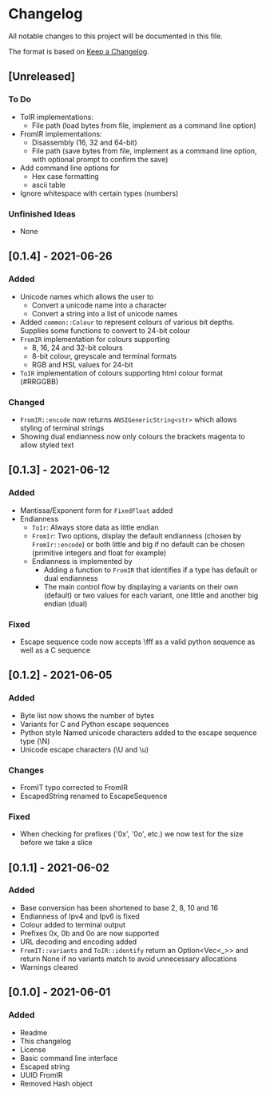 # Changelog
All notable changes to this project will be documented in this file.

The format is based on [Keep a Changelog](https://keepachangelog.com/en/1.0.0/).

## [Unreleased]
### To Do
- ToIR implementations:
  - File path (load bytes from file, implement as a command line option)  
- FromIR implementations:
  - Disassembly (16, 32 and 64-bit)
  - File path (save bytes from file, implement as a command line option, with optional prompt to confirm the save)
- Add command line options for
  - Hex case formatting
  - ascii table
- Ignore whitespace with certain types (numbers)

### Unfinished Ideas
- None

## [0.1.4] - 2021-06-26
### Added
- Unicode names which allows the user to 
  - Convert a unicode name into a character
  - Convert a string into a list of unicode names
- Added `common::Colour` to represent colours of various bit depths. Supplies some functions to convert to 24-bit colour  
- `FromIR` implementation for colours supporting
  - 8, 16, 24 and 32-bit colours
  - 8-bit colour, greyscale and terminal formats  
  - RGB and HSL values for 24-bit
- `ToIR` implementation of colours supporting html colour format (#RRGGBB)

### Changed
- `FromIR::encode` now returns `ANSIGenericString<str>` which allows styling of terminal strings
- Showing dual endianness now only colours the brackets magenta to allow styled text

## [0.1.3] - 2021-06-12
### Added
- Mantissa/Exponent form for `FixedFloat` added
- Endianness
  - `ToIr`: Always store data as little endian
  - `FromIr`: Two options, display the default endianness (chosen by `FromIr::encode`) or both little and big if no default can be chosen (primitive integers and float for example)
  - Endianness is implemented by
    - Adding a function to `FromIR` that identifies if a type has default or dual endianness
    - The main control flow by displaying a variants on their own (default) or two values for each variant, one little and another big endian (dual)

### Fixed
- Escape sequence code now accepts \fff as a valid python sequence as well as a C sequence

## [0.1.2] - 2021-06-05
### Added
- Byte list now shows the number of bytes 
- Variants for C and Python escape sequences
- Python style Named unicode characters added to the escape sequence type (\N)
- Unicode escape characters (\U and \u)

### Changes
- FromIT typo corrected to FromIR
- EscapedString renamed to EscapeSequence

### Fixed
- When checking for prefixes ('0x', '0o', etc.) we now test for the size before we take a slice

## [0.1.1] - 2021-06-02
### Added
- Base conversion has been shortened to base 2, 8, 10 and 16
- Endianness of Ipv4 and Ipv6 is fixed
- Colour added to terminal output
- Prefixes 0x, 0b and 0o are now supported
- URL decoding and encoding added
- `FromIT::variants` and `ToIR::identify` return an Option<Vec<_>> and return None if no variants match to avoid unnecessary allocations 
- Warnings cleared

## [0.1.0] - 2021-06-01
### Added
- Readme
- This changelog
- License
- Basic command line interface
- Escaped string
- UUID FromIR
- Removed Hash object